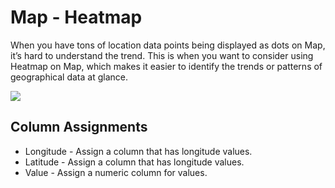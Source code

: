 # Map - Heatmap


When you have tons of location data points being displayed as dots on Map, it’s hard to understand the trend. This is when you want to consider using Heatmap on Map, which makes it easier to identify the trends or patterns of geographical data at glance.

![](images/map-heatmap.png)


## Column Assignments

* Longitude - Assign a column that has longitude values. 
* Latitude - Assign a column that has longitude values. 
* Value - Assign a numeric column for values. 
